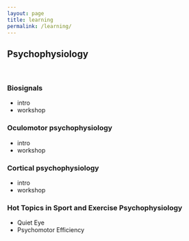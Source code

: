 ```yaml
---
layout: page
title: learning
permalink: /learning/
---
```



## Psychophysiology

<br>

### Biosignals
  - intro
  - workshop

### Oculomotor psychophysiology
  - intro
  - workshop

### Cortical psychophysiology
  - intro
  - workshop

### Hot Topics in Sport and Exercise Psychophysiology
  - Quiet Eye
  - Psychomotor Efficiency

